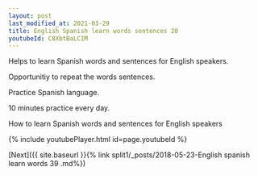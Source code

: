 ```yaml
---
layout: post
last_modified_at: 2021-03-29
title: English Spanish learn words sentences 20 
youtubeId: C8XbtBaLCIM
---
```

 
 
Helps to learn Spanish words and sentences for English speakers.

Opportunitiy to repeat the words sentences. 

Practice Spanish language. 
 
10 minutes practice every day. 
 
How to learn Spanish words and sentences for English speakers 
 
{% include youtubePlayer.html id=page.youtubeId %}
 
 
[Next]({{ site.baseurl }}{% link  split1/_posts/2018-05-23-English spanish learn words 39 .md%})
 
